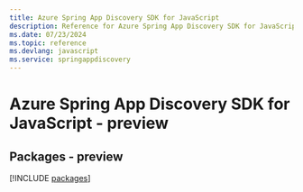 ```yaml
---
title: Azure Spring App Discovery SDK for JavaScript
description: Reference for Azure Spring App Discovery SDK for JavaScript
ms.date: 07/23/2024
ms.topic: reference
ms.devlang: javascript
ms.service: springappdiscovery
---
```

# Azure Spring App Discovery SDK for JavaScript - preview
## Packages - preview
[!INCLUDE [packages](spring-app-discovery-index.md)]